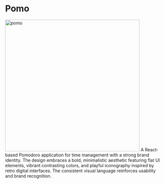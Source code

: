 # Pomo
<img width="435" height="426" alt="pomo" src="https://github.com/user-attachments/assets/83d305cb-77de-4972-916d-42bd9a58deb4" />
A React-based Pomodoro application for time management with a strong brand identity. The design embraces a bold, minimalistic aesthetic featuring flat UI elements, vibrant contrasting colors, and playful iconography inspired by retro digital interfaces. The consistent visual language reinforces usability and brand recognition.
